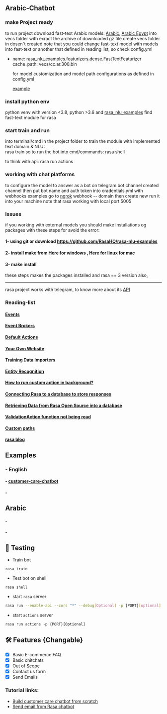 ## Arabic-Chatbot

### make Project ready
to run project download fast-text Arabic models: [Arabic](https://dl.fbaipublicfiles.com/fasttext/vectors-crawl/cc.ar.300.bin.gz), [Arabic Egypt](https://dl.fbaipublicfiles.com/fasttext/vectors-crawl/cc.arz.300.bin.gz) into vecs folder with exract the archive of downloaded gz file
create vecs folder in dosen`t created
note that you could change fast-text model with models into fast-text or another that defined in reading list, so check config.yml 

- name: rasa_nlu_examples.featurizers.dense.FastTextFeaturizer
     cache_path: vecs/cc.ar.300.bin

  for model customization and model path configurations as defined in config.yml

     [example](https://rasa.com/blog/enhancing-rasa-nlu-with-custom-components/)
### install python env
python venv with version <3.8, python >3.6 and [rasa_nlu_examples](https://github.com/RasaHQ/rasa-nlu-examples)
find fast-text module for rasa

### start train and run
into terminal/cmd in the project folder
to train the module with implemented text domain & NLU:  
rasa train
so to run the bot into cmd/commands:
rasa shell

to think with api:
rasa run actions
### working with chat platforms 
to configure the model to answer as a bot on telegram bot channel created channel then put bot name and auth token into cradentials.yml
with webhooks examples go to [ngrok](https://ngrok.com/) webhook -- domain then create new run it into your machine
note that rasa working with local port 5005
### Issues
if you working with external models you should make installations og packages with these steps for avoid the error:
#### 1- using git or download https://github.com/RasaHQ/rasa-nlu-examples 
#### 2- install make from [Here for windows](https://linuxhint.com/install-use-make-windows/) , [Here for linux](https://www.geeksforgeeks.org/how-to-install-make-on-ubuntu/) [for mac](https://formulae.brew.sh/formula/make)
#### 3- make install
these steps makes the packages installed and rasa == 3 version also,
____________________________________________________________________________________________________________
rasa project works with telegram, to know more about its [API](https://medium.com/devops-dev/free-hosting-for-your-telegram-bot-its-easier-than-you-think-66a5e5c000bb)

### Reading-list
#### [Events](https://rasa.com/docs/rasa/action-server/events#slot)
#### [Event Brokers](https://rasa.com/docs/rasa/event-brokers)
#### [Default Actions](https://rasa.com/docs/rasa/default-actions)
#### [Your Own Website](https://rasa.com/docs/rasa/connectors/your-own-website)
#### [Training Data Importers](https://rasa.com/docs/rasa/training-data-importers)
#### [Entity Recognition](https://rasa.com/blog/rasa-nlu-in-depth-part-2-entity-recognition/)
#### [How to run custom action in background?](https://forum.rasa.com/t/how-to-run-custom-action-in-background/49599)
#### [Connecting Rasa to a database to store responses](https://forum.rasa.com/t/connecting-rasa-to-a-database-to-store-responses/44998)
#### [Retrieving Data from Rasa Open Source into a database](https://forum.rasa.com/t/retrieving-data-from-rasa-open-source-into-a-database/57105)
#### [ValidationAction function not being read](https://forum.rasa.com/t/validationaction-function-not-being-read/56000)
#### [Custom paths](https://forum.rasa.com/t/custom-paths/56496)
#### [rasa blog](https://rasa.com/blog/)

## Examples
### - English
#### - [customer-care-chatbot](https://github.com/Horizon733/customer-care-chatbot)
#### -
## Arabic
#### - 
#### -

## 🧪 Testing
- Train bot
```
rasa train
```
- Test bot on shell
```
rasa shell
```
- start `rasa` server
```bash
rasa run --enable-api --cors "*" --debug[Optional] -p {PORT}[optional]
```
- start `actions` server
```
rasa run actions -p {PORT}[Optional]
```
## 🛠 Features {Changable}
- [x] Basic E-commerce FAQ
- [x] Basic chitchats
- [x] Out of Scope
- [x] Contact us form
- [x] Send Emails

### Tutorial links:
- [Build customer care chatbot from scratch](https://youtu.be/u6xOgR3jEMU)
- [Send email from Rasa chatbot](https://youtu.be/UcbNmZA65pw)
#### []()
#### []()
#### []()
#### []()
#### []()
#### []()
#### []()
